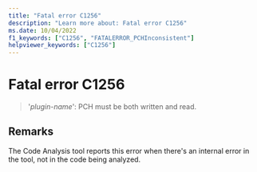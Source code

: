 ```yaml
---
title: "Fatal error C1256"
description: "Learn more about: Fatal error C1256"
ms.date: 10/04/2022
f1_keywords: ["C1256", "FATALERROR_PCHInconsistent"]
helpviewer_keywords: ["C1256"]
---
```

# Fatal error C1256

> '*plugin-name*': PCH must be both written and read.

## Remarks

The Code Analysis tool reports this error when there's an internal error in the tool, not in the code being analyzed.
